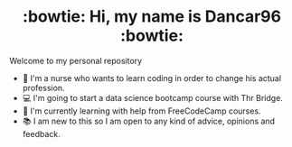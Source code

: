 <h1 align="center"> :bowtie: Hi, my name is Dancar96 :bowtie: </h1>

Welcome to my personal repository

- :syringe: I'm a nurse who wants to learn coding in order to change his actual profession.
- :computer: I'm going to start a data science bootcamp course with Thr Bridge.
- :bow: I'm currently learning with help from FreeCodeCamp courses.
- :books: I am new to this so I am open to any kind of advice, opinions and feedback.
